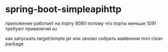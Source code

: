 # spring-boot-simpleapihttp

приложение работает на порту 8080 потому что порты меньше 1091 требуют привилегий su

как запускать target/simple.jar или заново собрать майвеном mvn clean package
